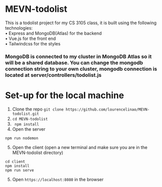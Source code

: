 # MEVN-todolist
This is a todolist project for my CS 3105 class, it is built using the following technologies: <br>
• Express and MongoDB(Atlas) for the backend <br>
• Vue.js for the front end <br>
• Tailwindcss for the styles <br>
### MongoDB is connected to my cluster in MongoDB Atlas so it will be a shared database. You can change the mongodb connection string to your own cluster, mongodb connection is located at server/controllers/todolist.js
# Set-up for the local machine<br>
1. Clone the repo `git clone https://github.com/lourencelinao/MEVN-todolist.git` <br>
2. `cd MEVN-todolist` <br>
3. ` npm install` <br>
4. Open the server
```
npm run nodemon
```
5. Open the client (open a new terminal and make sure you are in the MEVN-todolist directory)
```
cd client
npm install
npm run serve
```
5. Open `https://localhost:8080` in the browser
